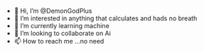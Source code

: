 - 👋 Hi, I’m @DemonGodPlus
- 👀 I’m interested in anything that calculates and hads no breath
- 🌱 I’m currently learning machine 
- 💞️ I’m looking to collaborate on Ai
- 📫 How to reach me ...no need

<!---
DemonGodPlus/DemonGodPlus is a ✨ special ✨ repository because its `README.md` (this file) appears on your GitHub profile.
You can click the Preview link to take a look at your changes.
--->
